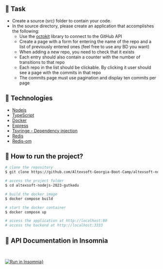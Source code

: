 ## :beginner: Task

* Create a source (src) folder to contain your code.
* In the source directory, please create an application that accomplishes the following:
  - Use the [octokit](https://github.com/octokit/octokit.js) library to connect to the GitHub API
  - Create a page with a form for entering the name of the repo and a list of previously entered ones (feel free to use any BD you want)
  - When adding a new repo, you need to check that it exists
  - Each entry should also contain a counter with the number of transitions to that repo
  - Each repo in the list should be clickable. By clicking it user should see a page with the commits in that repo
  - The commits page must use pagination and display ten commits per page


## 🚀 Technologies

- [Nodejs](https://nodejs.org/en)
- [TypeScript](https://www.typescriptlang.org/)
- [Docker](https://www.docker.com/)
- [Express](https://expressjs.com/)
- [Tsyringe - Dependency injection](https://github.com/microsoft/tsyringe)
- [Redis](https://redis.io/)
- [Redis-om](https://github.com/redis/redis-om-node)

## :dart: How to run the project?

```bash
# clone the repository
$ git clone https://github.com/Altexsoft-Georgia-Boot-Camp/altexsoft-nodejs-2023-gutkedu.git

# access the project folder
$ cd altexsoft-nodejs-2023-gutkedu

# build the docker image
$ docker compose build

# start the docker container
$ docker compose up

# access the application at http://localhost:80
# access the backend at http://localhost:3333
```

## :blue_book: API Documentation in Insomnia
 <br>

  [![Run in Insomnia}](https://insomnia.rest/images/run.svg)](https://insomnia.rest/run/?label=altex-soft-challenge-nodejs-2023&uri=https%3A%2F%2Fraw.githubusercontent.com%2FAltexsoft-Georgia-Boot-Camp%2Faltexsoft-nodejs-2023-gutkedu%2Fmain%2Fdocs%2Finsomnia%2Faltexsoft-challenge-api-doc.json%3Ftoken%3DGHSAT0AAAAAAB4IHFCPWEXNXL4YBGDQJDHUZAZ3UTA)